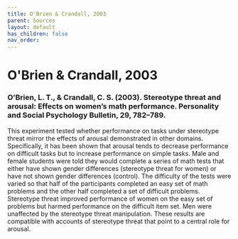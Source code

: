 ```yaml
---
title: O'Brien & Crandall, 2003
parent: Sources
layout: default
has_children: false
nav_order: 
---
```


# O'Brien & Crandall, 2003

### O’Brien, L. T., & Crandall, C. S. (2003). Stereotype threat and arousal: Effects on women’s math performance. Personality and Social Psychology Bulletin, 29, 782–789.

This experiment tested whether performance on tasks under stereotype threat mirror the effects of arousal demonstrated in other domains. Specifically, it has been shown that arousal tends to decrease performance on difficult tasks but to increase performance on simple tasks. Male and female students were told they would complete a series of math tests that either have shown gender differences (stereotype threat for women) or have not shown gender differences (control). The difficulty of the tests were varied so that half of the participants completed an easy set of math problems and the other half completed a set of difficult problems. Stereotype threat improved performance of women on the easy set of problems but harmed performance on the difficult item set. Men were unaffected by the stereotype threat manipulation. These results are compatible with accounts of stereotype threat that point to a central role for arousal.
